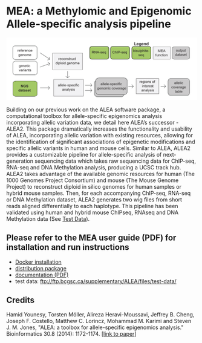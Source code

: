 # MEA: a Methylomic and Epigenomic Allele-specific analysis pipeline

![MEA Pipeline](doc/MEA-diagram.png)


Building on our previous work on the ALEA software package, a computational toolbox for allele-specific epigenomics analysis incorporating allelic variation data, we detail here ALEA’s successor - ALEA2. This package dramatically increases the functionality and usability of ALEA, incorporating allelic variation with existing resources, allowing for the identification of significant associations of epigenetic modifications and specific allelic variants in human and mouse cells. Similar to ALEA, ALEA2 provides a customizable pipeline for allele-specific analysis of next-generation sequencing data which takes raw sequencing data for ChIP-seq, RNA-seq and DNA Methylation analysis, producing a UCSC track hub. ALEA2 takes advantage of the available genomic resources for human (The 1000 Genomes Project Consortium) and mouse (The Mouse Genome Project) to reconstruct diploid in silico genomes for human samples or hybrid mouse samples. Then, for each accompanying ChIP-seq, RNA-seq or DNA Methylation dataset, ALEA2 generates two wig files from short reads aligned differentially to each haplotype. This pipeline has been validated using human and hybrid mouse ChIPseq, RNAseq and DNA Methylation data (See [Test Data](#test-data)). 

## Please refer to the MEA user guide (PDF) for installation and run instructions
  
* [Docker installation](https://github.com/hyounesy/ALEA/raw/master/docker)  
* [distribution package](https://github.com/hyounesy/ALEA/raw/master/dist/alea.2.0.tar.gz)
* [documentation (PDF)](https://github.com/hyounesy/ALEA/raw/master/doc/ALEA2-userguide.pdf)
* test data: ftp://ftp.bcgsc.ca/supplementary/ALEA/files/test-data/



## Credits
Hamid Younesy, Torsten Möller, Alireza Heravi-Moussavi, Jeffrey B. Cheng, Joseph F. Costello, Matthew C. Lorincz, Mohammad M. Karimi and Steven J. M. Jones, "ALEA: a toolbox for allele-specific epigenomics analysis." Bioinformatics 30.8 (2014): 1172-1174. [[link to paper](http://bioinformatics.oxfordjournals.org/content/30/8/1172.long)]
